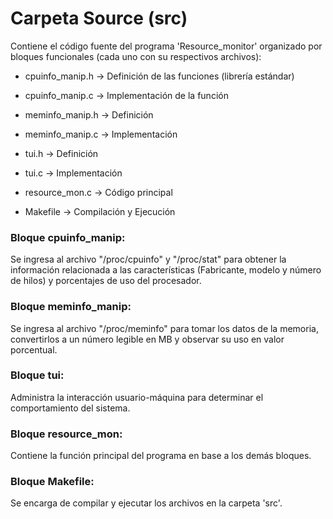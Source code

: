 # **Carpeta Source (src)**

Contiene el código fuente del programa 'Resource_monitor' organizado por bloques funcionales (cada uno con su respectivos archivos):

- cpuinfo_manip.h -> Definición de las funciones (librería estándar)

- cpuinfo_manip.c -> Implementación de la función 

- meminfo_manip.h -> Definición

- meminfo_manip.c -> Implementación

- tui.h		 -> Definición

- tui.c		 -> Implementación

- resource_mon.c  -> Código principal

- Makefile        -> Compilación y Ejecución


### **Bloque cpuinfo_manip:**
	
 Se ingresa al archivo "/proc/cpuinfo" y "/proc/stat" para obtener la información relacionada a las características
(Fabricante, modelo y número de hilos) y porcentajes de uso del procesador.

### **Bloque meminfo_manip:**

Se ingresa al archivo "/proc/meminfo" para tomar los datos de la memoria, convertirlos a un número legible en MB y
observar su uso en valor porcentual.

### **Bloque tui:**

Administra la interacción usuario-máquina para determinar el comportamiento del sistema.

### **Bloque resource_mon:**

Contiene la función principal del programa en base a los demás bloques.

### **Bloque Makefile:**

Se encarga de compilar y ejecutar los archivos en la carpeta 'src'.
